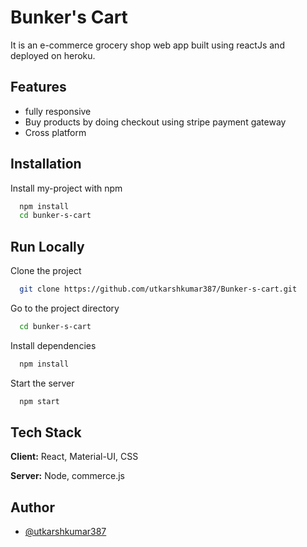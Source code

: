 
# Bunker's Cart

It is an e-commerce grocery shop web app built using reactJs and deployed on heroku.  

## Features

- fully responsive
- Buy products by doing checkout using stripe payment gateway
- Cross platform 

  
## Installation

Install my-project with npm

```bash
  npm install 
  cd bunker-s-cart
```
    
## Run Locally

Clone the project

```bash
  git clone https://github.com/utkarshkumar387/Bunker-s-cart.git
```

Go to the project directory

```bash
  cd bunker-s-cart
```

Install dependencies

```bash
  npm install
```

Start the server

```bash
  npm start
```

  
## Tech Stack

**Client:** React, Material-UI, CSS

**Server:** Node, commerce.js

  
## Author

- [@utkarshkumar387](https://github.com/utkarshkumar387)

  

